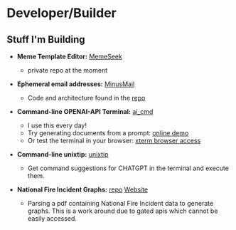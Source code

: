 # Developer/Builder

## Stuff I'm Building

- **Meme Template Editor:** [MemeSeek](http://www.memeseek.com/editor)
  - private repo at the moment
- **Ephemeral email addresses:** [MinusMail](http://www.minusmail.com/) <br/>
    - Code and architecture found in the [repo](https://github.com/bcwaters/minusmail)  

- **Command-line OPENAI-API Terminal:** [ai_cmd](https://github.com/bcwaters/ai_cmd)
  - I use this every day!  
  - Try generating documents from a prompt: [online demo](http://54.214.19.182)  
  - Or test the terminal in your browser: [xterm browser access](http://minusmail.com/xterm)
 
- **Command-line unixtip:** [unixtip](https://github.com/bcwaters/unixtip)
   - Get command suggestions for CHATGPT in the terminal and execute them.
 
- **National Fire Incident Graphs:** [repo](https://github.com/bcwaters/fire_project)  [Website](https://zingpng.com)
   - Parsing a pdf containing National Fire Incident data to generate graphs.  This is a work around due to gated apis which cannot be easily accessed. 

